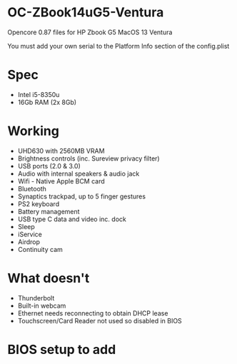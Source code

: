 # OC-ZBook14uG5-Ventura
Opencore 0.87 files for HP Zbook G5 MacOS 13 Ventura

You must add your own serial to the Platform Info section of the config.plist

# Spec
- Intel i5-8350u
- 16Gb RAM (2x 8Gb)



# Working

- UHD630 with 2560MB VRAM
- Brightness controls (inc. Sureview privacy filter)
- USB ports (2.0 & 3.0)
- Audio with internal speakers & audio jack
- Wifi - Native Apple BCM card
- Bluetooth
- Synaptics trackpad, up to 5 finger gestures
- PS2 keyboard
- Battery management
- USB type C data and video inc. dock
- Sleep
- iService
- Airdrop
- Continuity cam

# What doesn't

- Thunderbolt
- Built-in webcam
- Ethernet needs reconnecting to obtain DHCP lease
- Touchscreen/Card Reader not used so disabled in BIOS

# BIOS setup to add
